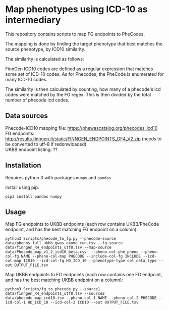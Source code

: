 # Map phenotypes using ICD-10 as intermediary

This repository contains scripts to map FG endpoints to PheCodes.

The mapping is done by finding the target phenotype that best matches the source phenotype, by ICD10 similarity.

The similarity is calculated as follows:

FinnGen ICD10 codes are defined as a regular expression that matches some set of ICD-10 codes. As for Phecodes, the PheCode is enumerated for many ICD-10 codes.

The similarity is then calculated by counting, how many of a phecode's icd codes were matched by the FG regex. This is then divided by the total number of phecode icd codes.

## Data sources

Phecode-ICD10 mapping file: https://phewascatalog.org/phecodes_icd10  
FG endpoints: http://results.finngen.fi/static/FINNGEN_ENDPOINTS_DF4_V2.zip (needs to be converted to utf-8 if redonwloaded)  
UKBB endpoint listing: ??  

## Installation

Requires python 3 with packages `numpy` and `pandas`

Install using pip:

```
pip3 install pandas numpy
```

## Usage

Map FG endpoints to UKBB endpoints (each row contains UKBB/PheCode endpoint, and has the best matching FG endpoint on a column):
```
python3 Scripts/phecode_to_fg.py --phecode-source data/phenos_full_ukbb_gwas_exome_run.tsv --fg-source data/finngen_R4_endpoints_utf8.tsv --map-source data/Phecode_map_v1_2_icd10_beta.csv  --pheno-col-phe pheno --pheno-col-fg NAME --pheno-col-map PHECODE --include-col-fg INCLUDE --icd-col-map ICD10 --icd-col-fg HD_ICD_10 --phenotype-type-col data_type --out OUTPUT_FILE.tsv
```

Map UKBB endpoints to FG endpoints (each row contains one FG endpoint, and has the best matching UKBB endpoint on a column):
```
python3 Scripts/fg_to_phecode.py --source1 data/finngen_R4_endpoints_utf8.tsv --source2 data/phecode_map_icd10.tsv --pheno-col-1 NAME --pheno-col-2 PHECODE --icd-col-1 HD_ICD_10 --icd-col-2 ICD10 --out OUTPUT_FILE.tsv
```
